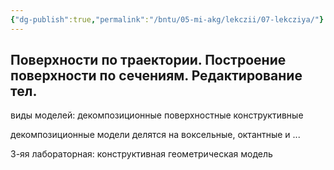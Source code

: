 ```yaml
---
{"dg-publish":true,"permalink":"/bntu/05-mi-akg/lekczii/07-lekcziya/"}
---
```


## Поверхности по траектории. Построение поверхности по сечениям. Редактирование тел.

виды моделей:
декомпозиционные
поверхностные
конструктивные

декомпозиционные модели делятся на воксельные, октантные и ...

3-яя лабораторная: конструктивная геометрическая модель